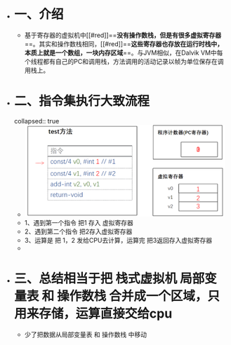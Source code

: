 - # 一、介绍
	- 基于寄存器的虚拟机中[[#red]]==**没有操作数栈，但是有很多虚拟寄存器**==。其实和操作数栈相同，[[#red]]==**这些寄存器也存放在运行时栈中，本质上就是一个数组，一块内存区域**==。与JVM相似，在Dalvik VM中每个线程都有自己的PC和调用栈，方法调用的活动记录以帧为单位保存在调用栈上。
- # 二、指令集执行大致流程
  collapsed:: true
	- ![image.png](../assets/image_1689664375408_0.png)
	- 1、遇到第一个指令 把1 存入 虚拟寄存器
	- 2、遇到第二个指令 把2存入虚拟寄存器
	- 3、运算是 把 1，2 发给CPU去计算，运算完 把3返回存入虚拟寄存器
	-
- # 三、总结相当于把 栈式虚拟机 局部变量表 和 操作数栈 合并成一个区域，只用来存储，运算直接交给cpu
	- 少了把数据从局部变量表 和 操作数栈 中移动